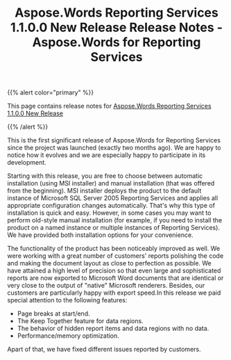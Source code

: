 ﻿---
title: Aspose.Words Reporting Services 1.1.0.0 New Release Release Notes - Aspose.Words for Reporting Services
articleTitle: Aspose.Words Reporting Services 1.1.0.0 New Release Release Notes
linktitle: Aspose.Words Reporting Services 1.1.0.0 New Release Release Notes
description: "Aspose.Words Reporting Services 1.1.0.0 New Release Release Notes – the latest updates and fixes."
type: docs
weight: 130
url: /reportingservices/aspose-words-reporting-services-1-1-0-0-new-release-release-notes/
---

{{% alert color="primary" %}}

This page contains release notes for [Aspose.Words Reporting Services 1.1.0.0 New Release](https://downloads.aspose.com/words/reportingservices/new-releases/aspose.words-reporting-services-1.1.0.0-new-release/)

{{% /alert %}}

This is the first significant release of Aspose.Words for Reporting Services since the project was launched (exactly two months ago). We are happy to notice how it evolves and we are especially happy to participate in its development.

Starting with this release, you are free to choose between automatic installation (using MSI installer) and manual installation (that was offered from the beginning). MSI installer deploys the product to the default instance of Microsoft SQL Server 2005 Reporting Services and applies all appropriate configuration changes automatically. That's why this type of installation is quick and easy. However, in some cases you may want to perform old-style manual installation (for example, if you need to install the product on a named instance or multiple instances of Reporting Services). We have provided both installation options for your convenience.

The functionality of the product has been noticeably improved as well. We were working with a great number of customers' reports polishing the code and making the document layout as close to perfection as possible. We have attained a high level of precision so that even large and sophisticated reports are now exported to Microsoft Word documents that are identical or very close to the output of "native" Microsoft renderers. Besides, our customers are particularly happy with export speed.In this release we paid special attention to the following features:

- Page breaks at start/end.
- The Keep Together feature for data regions.
- The behavior of hidden report items and data regions with no data.
- Performance/memory optimization.

Apart of that, we have fixed different issues reported by customers.
